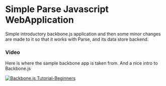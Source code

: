 # Simple Parse Javascript WebApplication

Simple introductory backbone.js application and then some minor changes are made to it so that it works with Parse, and its data store backend.

### Video
Here is where the sample backbone app is taken from. And a nice intro to Backbone.js  
  
[![Backbone.js Tutorial-Beginners](http://img.youtube.com/vi/FZSjvWtUxYk/0.jpg)](http://www.youtube.com/watch?v=FZSjvWtUxYk)